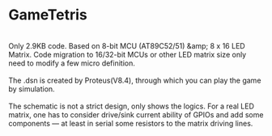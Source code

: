 # GameTetris
<br>Only 2.9KB code. Based on 8-bit MCU (AT89C52/51) &amp;amp; 8 x 16 LED Matrix. Code migration to 16/32-bit MCUs or other LED matrix size only need to modify a few micro definition.<br>
<br>The .dsn is created by Proteus(V8.4), through which you can play the game by simulation.<br>
<br>The schematic is not a strict design, only shows the logics. For a real LED matrix, one has to consider drive/sink current ability of GPIOs and add some components — at least in serial some resistors to the matrix driving lines.<br>
